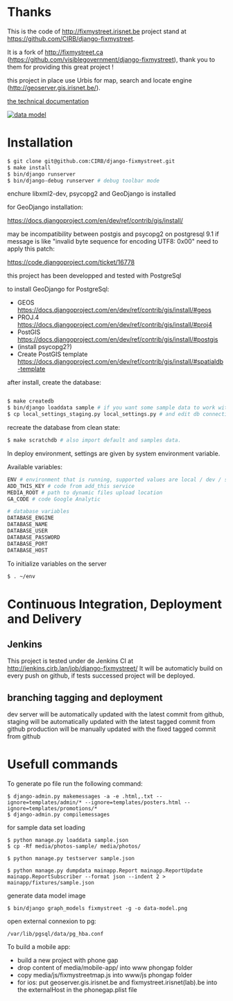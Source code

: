 


Thanks
======

This is the code of http://fixmystreet.irisnet.be project stand at https://github.com/CIRB/django-fixmystreet.

It is a fork of http://fixmystreet.ca (https://github.com/visiblegovernment/django-fixmystreet), thank you to them for providing this great project !

this project in place use Urbis for map, search and locate engine (http://geoserver.gis.irisnet.be/).

[the technical documentation](http://fixmystreet.irisnetlab.be/admin/doc/)

[![data model](https://raw.github.com/CIRB/django-fixmystreet/master/data-model.png)](http://fixmystreet.irisnetlab.be/admin/doc/)


Installation
============

```bash
$ git clone git@github.com:CIRB/django-fixmystreet.git
$ make install
$ bin/django runserver
$ bin/django-debug runserver # debug toolbar mode 
```

enchure libxml2-dev, psycopg2 and GeoDjango is installed

for GeoDjango installation:

https://docs.djangoproject.com/en/dev/ref/contrib/gis/install/

may be incompatibility between postgis and psycopg2 on postgresql 9.1
if message is like "invalid byte sequence for encoding UTF8: 0x00"
need to apply this patch:

https://code.djangoproject.com/ticket/16778


this project has been developped and tested with PostgreSql

to install GeoDjango for PostgreSql:

- GEOS https://docs.djangoproject.com/en/dev/ref/contrib/gis/install/#geos
- PROJ.4 https://docs.djangoproject.com/en/dev/ref/contrib/gis/install/#proj4
- PostGIS https://docs.djangoproject.com/en/dev/ref/contrib/gis/install/#postgis
- (install psycopg2?)
- Create PostGIS template https://docs.djangoproject.com/en/dev/ref/contrib/gis/install/#spatialdb-template


after install, create the database:

```bash

$ make createdb 
$ bin/django loaddata sample # if you want some sample data to work with 
$ cp local_settings_staging.py local_settings.py # and edit db connection settings 
```

recreate the database from clean state:

```bash
$ make scratchdb # also import default and samples data. 
```

In deploy environment, settings are given by system environment variable.

Available variables:

```bash
ENV # environment that is running, supported values are local / dev / staging / production
ADD_THIS_KEY # code from add_this service
MEDIA_ROOT # path to dynamic files upload location
GA_CODE # code Google Analytic

# database variables
DATABASE_ENGINE
DATABASE_NAME
DATABASE_USER
DATABASE_PASSWORD
DATABASE_PORT
DATABASE_HOST 
```

To initialize variables on the server

```bash
$ . ~/env
```




Continuous Integration, Deployment and Delivery
===============================================

Jenkins
-------

This project is tested under de Jenkins CI at http://jenkins.cirb.lan/job/django-fixmystreet/
It will be automaticly build on every push on github, if tests successed
project will be deployed.


branching tagging and deployment
--------------------------------

dev server will be automatically updated with the latest commit from github,
staging will be automatically updated with the latest tagged commit from github
production will be manually updated with the fixed tagged commit from github


Usefull commands
================

To generate po file run the following command:

    $ django-admin.py makemessages -a -e .html,.txt --ignore=templates/admin/* --ignore=templates/posters.html --ignore=templates/promotions/*
    $ django-admin.py compilemessages

for sample data set loading

    $ python manage.py loaddata sample.json
    $ cp -Rf media/photos-sample/ media/photos/

    $ python manage.py testserver sample.json

    $ python manage.py dumpdata mainapp.Report mainapp.ReportUpdate mainapp.ReportSubscriber --format json --indent 2 > mainapp/fixtures/sample.json


generate data model image

    $ bin/django graph_models fixmystreet -g -o data-model.png


open external connexion to pg:

    /var/lib/pgsql/data/pg_hba.conf


To build a mobile app:
* build a new project with phone gap
* drop content of media/mobile-app/ into www phongap folder
* copy media/js/fixmystreetmap.js into www/js phongap folder
* for ios: put geoserver.gis.irisnet.be and fixmystreet.irisnet(lab).be into the externalHost in the phonegap.plist file

